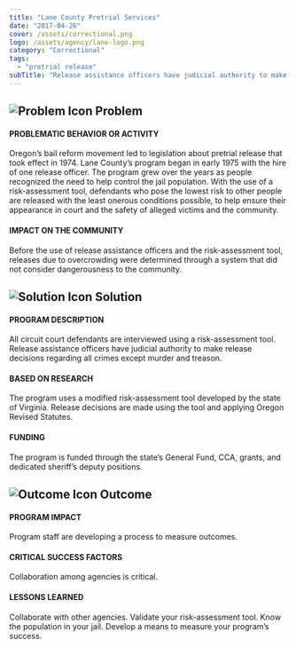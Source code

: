 ```yaml
---
title: "Lane County Pretrial Services"
date: "2017-04-26"
cover: /assets/correctional.png
logo: /assets/agency/lane-logo.png
category: "Correctional"
tags:
  - "pretrial release"
subTitle: "Release assistance officers have judicial authority to make release decisions using a risk assessment tool that takes a number of factors into account, including danger to the community."
---
```


## ![Problem Icon](https://github.com/google/material-design-icons/raw/master/alert/1x_web/ic_error_outline_black_48dp.png "Problem") Problem

#### PROBLEMATIC BEHAVIOR OR ACTIVITY

Oregon’s bail reform movement led to legislation about pretrial release that took effect in 1974. Lane County’s program began in early 1975 with the hire of one release officer. The program grew over the years as people recognized the need to help control the jail population. With the use of a risk-assessment tool, defendants who pose the lowest risk to other people are released with the least onerous conditions possible, to help ensure their appearance in court and the safety of alleged victims and the community.

#### IMPACT ON THE COMMUNITY

Before the use of release assistance officers and the risk-assessment tool, releases due to overcrowding were determined through a system that did not consider dangerousness to the community.

## ![Solution Icon](https://github.com/google/material-design-icons/raw/master/action/1x_web/ic_lightbulb_outline_black_48dp.png "Solution") Solution

#### PROGRAM DESCRIPTION

All circuit court defendants are interviewed using a risk-assessment tool. Release assistance officers have judicial authority to make release decisions regarding all crimes except murder and treason.

#### BASED ON RESEARCH

The program uses a modified risk-assessment tool developed by the state of Virginia. Release decisions are made using the tool and applying Oregon Revised Statutes.

#### FUNDING

The program is funded through the state’s General Fund, CCA, grants, and dedicated sheriff’s deputy positions.

## ![Outcome Icon](https://github.com/google/material-design-icons/raw/master/action/1x_web/ic_view_list_black_48dp.png "Outcome") Outcome

#### PROGRAM IMPACT

Program staff are developing a process to measure outcomes.

#### CRITICAL SUCCESS FACTORS

Collaboration among agencies is critical.

#### LESSONS LEARNED

Collaborate with other agencies. Validate your risk-assessment tool. Know the population in your jail. Develop a means to measure your program’s success.

